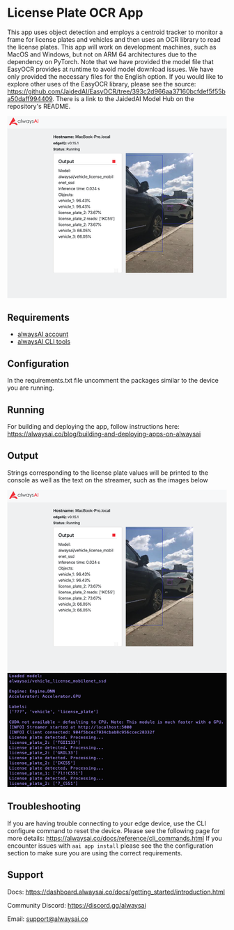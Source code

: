 # License Plate OCR App
This app uses object detection and employs a centroid tracker to monitor a frame for license plates and vehicles and then uses an OCR library to read the license plates. This app will work on development machines, such as MacOS and Windows, but not on ARM 64 architectures due to the dependency on PyTorch. Note that we have provided the model file that EasyOCR provides at runtime to avoid model download issues. We have only provided the necessary files for the English option. If you would like to explore other uses of the EasyOCR library, please see the source: https://github.com/JaidedAI/EasyOCR/tree/393c2d966aa37160bcfdef5f55ba50daff994409. There is a link to the JaidedAI Model Hub on the repository's README.

![image](./static/streamer.png)

## Requirements
- [alwaysAI account](https://alwaysai.co/auth?register=true)
- [alwaysAI CLI tools](https://dashboard.alwaysai.co/docs/getting_started/development_computer_setup.html)

## Configuration
In the requirements.txt file uncomment the packages similar to the device you are running.

## Running
For building and deploying the app, follow instructions here: https://alwaysai.co/blog/building-and-deploying-apps-on-alwaysai

## Output
Strings corresponding to the license plate values will be printed to the console as well as the text on the streamer, such as the images below

![image](./static/streamer.png)
![image](./static/console.png)

## Troubleshooting
If you are having trouble connecting to your edge device, use the CLI configure command to reset the device. Please see the following page for more details: https://alwaysai.co/docs/reference/cli_commands.html
If you encounter issues with `aai app install` please see the the configuration section to make sure you are using the correct requirements.

## Support
Docs: https://dashboard.alwaysai.co/docs/getting_started/introduction.html

Community Discord: https://discord.gg/alwaysai

Email: support@alwaysai.co


